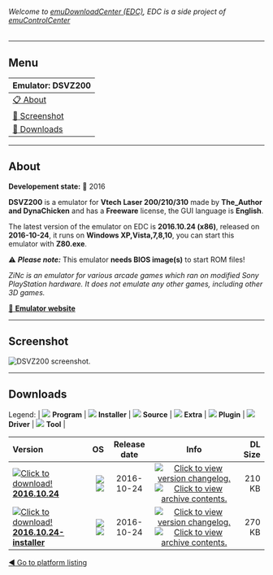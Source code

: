 ###### Welcome to [emuDownloadCenter (EDC)](https://github.com/PhoenixInteractiveNL/emuDownloadCenter/wiki/), EDC is a side project of [emuControlCenter](https://github.com/PhoenixInteractiveNL/emuControlCenter/wiki/)
***
## Menu
| **Emulator: DSVZ200** |
|:---------|
| [:clipboard: About](#about) |
| [:sunrise: Screenshot](#screenshot) |
| [:floppy_disk: Downloads](#downloads) |
***
## About
**Developement state:** :large_blue_circle: 2016

**DSVZ200** is a emulator for **Vtech Laser 200/210/310** made by **The_Author and DynaChicken** and has a **Freeware** license, the GUI language is **English**.

The latest version of the emulator on EDC is **2016.10.24 (x86)**, released on **2016-10-24**, it runs on **Windows XP,Vista,7,8,10**, you can start this emulator with **Z80.exe**.

:warning: _**Please note:**_ This emulator **needs BIOS image(s)** to start ROM files!

_ZiNc is an emulator for various arcade games which ran on modified Sony PlayStation hardware. It does not emulate any other games, including other 3D games._

[:link: **Emulator website**](http://www.gstsoftware.co.nz/)
***
## Screenshot
![](https://raw.githubusercontent.com/PhoenixInteractiveNL/emuDownloadCenter/master/hooks/dsvz200/emulator_screen_01.jpg "DSVZ200 screenshot.")
***
## Downloads
Legend: | 
![](https://raw.githubusercontent.com/wiki/PhoenixInteractiveNL/emuDownloadCenter/images_misc/icon_program_24.png) **Program** | 
![](https://raw.githubusercontent.com/wiki/PhoenixInteractiveNL/emuDownloadCenter/images_misc/icon_installer_24.png) **Installer** | 
![](https://raw.githubusercontent.com/wiki/PhoenixInteractiveNL/emuDownloadCenter/images_misc/icon_source_code_24.png) **Source** | 
![](https://raw.githubusercontent.com/wiki/PhoenixInteractiveNL/emuDownloadCenter/images_misc/icon_extra_24.png) **Extra** | 
![](https://raw.githubusercontent.com/wiki/PhoenixInteractiveNL/emuDownloadCenter/images_misc/icon_plugin_24.png) **Plugin** | 
![](https://raw.githubusercontent.com/wiki/PhoenixInteractiveNL/emuDownloadCenter/images_misc/icon_driver_24.png) **Driver** | 
![](https://raw.githubusercontent.com/wiki/PhoenixInteractiveNL/emuDownloadCenter/images_misc/icon_tool_24.png) **Tool** | 
 
| Version | OS | Release date | Info | DL Size |
|:--------|---:|:------------:|:----:|--------:|
| [![](https://raw.githubusercontent.com/wiki/PhoenixInteractiveNL/emuDownloadCenter/images_misc/icon_program_24.png "Click to download!")  **2016.10.24**](https://github.com/PhoenixInteractiveNL/edc-repo0007/raw/master/dsvz200/2016.10.24.7z) | ![](https://raw.githubusercontent.com/wiki/PhoenixInteractiveNL/emuDownloadCenter/images_misc/logo_windows_24.png) ![](https://raw.githubusercontent.com/wiki/PhoenixInteractiveNL/emuDownloadCenter/images_misc/icon_32-bit_24.png) | 2016-10-24 | [![](https://raw.githubusercontent.com/wiki/PhoenixInteractiveNL/emuDownloadCenter/images_misc/icon_changelog_24.png "Click to view version changelog.")](https://github.com/PhoenixInteractiveNL/edc-repo0007/blob/master/dsvz200/2016.10.24_changelog.txt) [![](https://raw.githubusercontent.com/wiki/PhoenixInteractiveNL/emuDownloadCenter/images_misc/icon_contents_24.png "Click to view archive contents.")](https://github.com/PhoenixInteractiveNL/edc-repo0007/blob/master/dsvz200/2016.10.24_contents.txt) | 210 KB |
| [![](https://raw.githubusercontent.com/wiki/PhoenixInteractiveNL/emuDownloadCenter/images_misc/icon_installer_24.png "Click to download!")  **2016.10.24-installer**](https://github.com/PhoenixInteractiveNL/edc-repo0007/raw/master/dsvz200/2016.10.24-installer.7z) | ![](https://raw.githubusercontent.com/wiki/PhoenixInteractiveNL/emuDownloadCenter/images_misc/logo_windows_24.png) ![](https://raw.githubusercontent.com/wiki/PhoenixInteractiveNL/emuDownloadCenter/images_misc/icon_32-bit_24.png) | 2016-10-24 | [![](https://raw.githubusercontent.com/wiki/PhoenixInteractiveNL/emuDownloadCenter/images_misc/icon_changelog_24.png "Click to view version changelog.")](https://github.com/PhoenixInteractiveNL/edc-repo0007/blob/master/dsvz200/2016.10.24-installer_changelog.txt) [![](https://raw.githubusercontent.com/wiki/PhoenixInteractiveNL/emuDownloadCenter/images_misc/icon_contents_24.png "Click to view archive contents.")](https://github.com/PhoenixInteractiveNL/edc-repo0007/blob/master/dsvz200/2016.10.24-installer_contents.txt) | 270 KB |

[:arrow_backward: Go to platform listing](https://github.com/PhoenixInteractiveNL/emuDownloadCenter/wiki/EDC-Platform-List)
